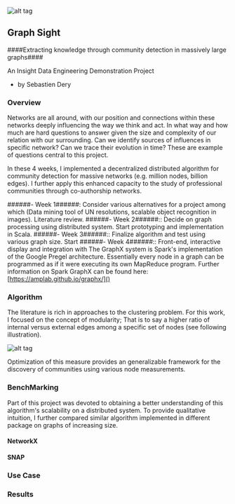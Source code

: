 ![alt tag](https://github.com/sderygithub/HararyProject/blob/master/doc/images/header.png)

## Graph Sight ##

####Extracting knowledge through community detection in massively large graphs####

An Insight Data Engineering Demonstration Project 
- by Sebastien Dery

### Overview ###

Networks are all around, with our position and connections within these networks deeply influencing the way we think and act. In what way and how much are hard questions to answer given the size and complexity of our relation with our surrounding. Can we identify sources of influences in specific network? Can we trace their evolution in time? These are example of questions central to this project.

In these 4 weeks, I implemented a decentralized distributed algorithm for community detection for massive networks (e.g. million nodes, billion edges). I further apply this enhanced capacity to the study of professional communities through co-authorship networks.

######- Week 1######: Consider various alternatives for a project among which (Data mining tool of UN resolutions, scalable object recognition in images). Literature review.
######- Week 2######:: Decide on graph processing using distributed system. Start prototyping and implementation in Scala.
######- Week 3######:: Finalize algorithm and test using various graph size. Start
######- Week 4######:: Front-end, interactive display and integration with
The GraphX system is Spark's implementation of the Google Pregel architecture. Essentially every node in a graph can be programmed as if it were executing its own MapReduce program. 
Further information on Spark GraphX can be found here:  [https://amplab.github.io/graphx/]()

### Algorithm ###

The literature is rich in approaches to the clustering problem. For this work, I focused on the concept of modularity; That is to say a higher ratio of internal versus external edges among a specific set of nodes (see following illustration).

![alt tag](https://github.com/sderygithub/HararyProject/blob/master/doc/images/modularity.png)

Optimization of this measure provides an generalizable framework for the discovery of communities using various node measurements.

### BenchMarking ###

Part of this project was devoted to obtaining a better understanding of this algorithm's scalability on a distributed system. To provide qualitative intuition, I further compared similar algorithm implemented in different package on graphs of increasing size.

#### NetworkX ####

#### SNAP ####

### Use Case ###



### Results ###